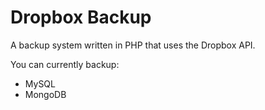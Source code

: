 Dropbox Backup
======

A backup system written in PHP that uses the Dropbox API.

You can currently backup:
 - MySQL
 - MongoDB
